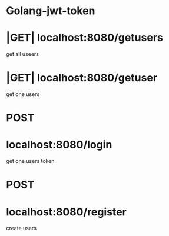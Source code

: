 # Golang-jwt-token
<h1></h1>
<h1>|GET|  localhost:8080/getusers</h1> get all useers

<h1>|GET| localhost:8080/getuser</h1> get one users


<h1>POST</h1>
<h1>localhost:8080/login</h1> get one users token

<h1>POST</h1>
<h1>localhost:8080/register</h1> create users
